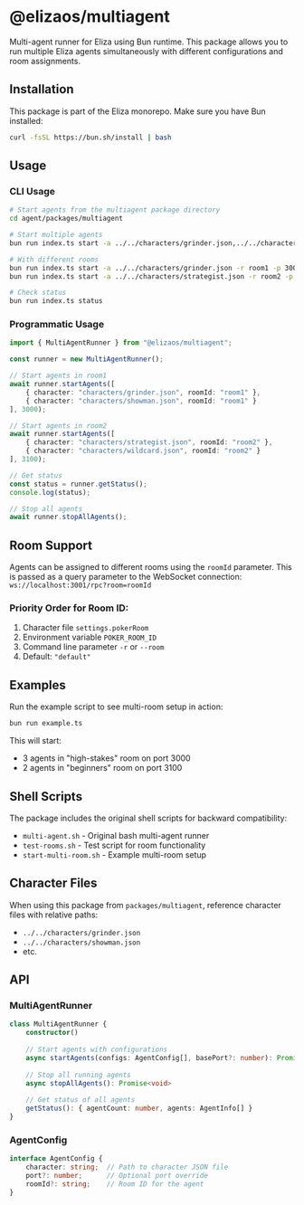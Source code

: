 # @elizaos/multiagent

Multi-agent runner for Eliza using Bun runtime. This package allows you to run multiple Eliza agents simultaneously with different configurations and room assignments.

## Installation

This package is part of the Eliza monorepo. Make sure you have Bun installed:

```bash
curl -fsSL https://bun.sh/install | bash
```

## Usage

### CLI Usage

```bash
# Start agents from the multiagent package directory
cd agent/packages/multiagent

# Start multiple agents
bun run index.ts start -a ../../characters/grinder.json,../../characters/showman.json -p 3000 -r room1

# With different rooms
bun run index.ts start -a ../../characters/grinder.json -r room1 -p 3000
bun run index.ts start -a ../../characters/strategist.json -r room2 -p 3100

# Check status
bun run index.ts status
```

### Programmatic Usage

```typescript
import { MultiAgentRunner } from "@elizaos/multiagent";

const runner = new MultiAgentRunner();

// Start agents in room1
await runner.startAgents([
    { character: "characters/grinder.json", roomId: "room1" },
    { character: "characters/showman.json", roomId: "room1" }
], 3000);

// Start agents in room2
await runner.startAgents([
    { character: "characters/strategist.json", roomId: "room2" },
    { character: "characters/wildcard.json", roomId: "room2" }
], 3100);

// Get status
const status = runner.getStatus();
console.log(status);

// Stop all agents
await runner.stopAllAgents();
```

## Room Support

Agents can be assigned to different rooms using the `roomId` parameter. This is passed as a query parameter to the WebSocket connection: `ws://localhost:3001/rpc?room=roomId`

### Priority Order for Room ID:
1. Character file `settings.pokerRoom`
2. Environment variable `POKER_ROOM_ID`
3. Command line parameter `-r` or `--room`
4. Default: `"default"`

## Examples

Run the example script to see multi-room setup in action:

```bash
bun run example.ts
```

This will start:
- 3 agents in "high-stakes" room on port 3000
- 2 agents in "beginners" room on port 3100

## Shell Scripts

The package includes the original shell scripts for backward compatibility:
- `multi-agent.sh` - Original bash multi-agent runner
- `test-rooms.sh` - Test script for room functionality
- `start-multi-room.sh` - Example multi-room setup

## Character Files

When using this package from `packages/multiagent`, reference character files with relative paths:
- `../../characters/grinder.json`
- `../../characters/showman.json`
- etc.

## API

### MultiAgentRunner

```typescript
class MultiAgentRunner {
    constructor()
    
    // Start agents with configurations
    async startAgents(configs: AgentConfig[], basePort?: number): Promise<void>
    
    // Stop all running agents
    async stopAllAgents(): Promise<void>
    
    // Get status of all agents
    getStatus(): { agentCount: number, agents: AgentInfo[] }
}
```

### AgentConfig

```typescript
interface AgentConfig {
    character: string;  // Path to character JSON file
    port?: number;      // Optional port override
    roomId?: string;    // Room ID for the agent
}
```